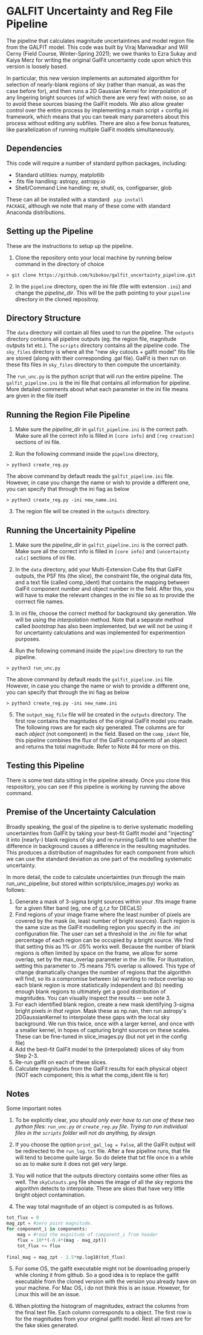 # GALFIT Uncertainty and Reg File Pipeline

The pipeline that calculates magnitude uncertaintines and model region file from the GALFIT model. This code was built by Viraj Manwadkar and Will Cerny (Field Course, Winter-Spring 2021); we owe thanks to Ezra Sukay and Kaiya Merz for writing the original GalFit uncertainty code upon which this version is loosely based.

In particular, this new version implements an automated algorithm for selection of nearly-blank regions of sky (rather than manual, as was the case before for), and then runs a 2D Gaussian Kernel for interpolation of any lingering bright sources (of which there are very few) with noise, so as to avoid these sources biasing the GalFit models. We also allow greater control over the entire process by implementing a main script + config.ini framework, which means that you can tweak many parameters about this process without editing any subfiles. There are also a few bonus features, like parallelization of running multiple GalFit models simultaneously.

## Dependencies
This code will require a number of standard python packages, including:
* Standard utilities: numpy, matplotlib
* .fits file handling: astropy, astropy.io
* Shell/Command Line handling: re, shutil, os, configparser, glob

These can all be installed with a standard <code> pip install PACKAGE</code>, although we note that many of these come with standard Anaconda distributions.

## Setting up the Pipeline

These are the instructions to setup up the pipeline.

1. Clone the repository onto your local machine by running below command in the directory of choice
```
> git clone https://github.com/kibokov/galfit_uncertainty_pipeline.git
```
2. In the ```pipeline``` directory, open the ini file (file with extension ```.ini```) and change the *pipeline_dir*. This will be the path pointing to your ```pipeline``` directory in the cloned repositroy.
 
## Directory Structure 

The ```data``` directory will contain all files used to run the pipeline. The ```outputs``` directory contains all pipeline outputs (eg. the region file, magnitude outputs txt etc.). The ```scripts``` directory contains all the pipeline code. The ```sky_files``` directory is where all the "new sky cutouts + galfit model" fits file are stored (along with their corresponding .gal file). GalFit is then run on these fits files in ```sky_files``` directory to then compute the uncertainity. 

The ```run_unc.py``` is the python script that will run the entire pipeline. The ```galfit_pipeline.ini``` is the ini file that contains all information for pipeline. More detailed comments about what each parameter in the ini file means are given in the file itself

## Running the Region File Pipeline

1. Make sure the *pipeline_dir* in ```galfit_pipeline.ini```  is the correct path. Make sure all the correct info is filled in ```[core info]``` and ```[reg creation]``` sections of ini file.  

2. Run the following command inside the ```pipeline``` directory,
```
> python3 create_reg.py
```
The above command by default reads the ```galfit_pipeline.ini``` file. However, in case you change the name or wish to provide a different one, you can specify that through the ini fiag as below
```
> python3 create_reg.py -ini new_name.ini
```
3. The region file will be created in the ```outputs``` directory. 


## Running the Uncertainity Pipeline

1. Make sure the *pipeline_dir* in ```galfit_pipeline.ini```  is the correct path. Make sure all the correct info is filled in ```[core info]``` and ```[uncertainty calc]``` sections of ini file.  

2. In the ```data``` directory, add your Multi-Extension Cube fits that GalFit outputs, the PSF fits (the slice), the constraint file, the original data fits, and a text file (called comp_ident) that contains the mapping between GalFit component number and object number in the field. After this, you will have to make the relevant changes in the ini file so as to provide the corrrect file names. 

3. In ini file, choose the correct method for background sky generation. We will be using the *interpolation* method. Note that a separate method called *bootstrap* has also been implemented, but we will not be using it for uncertainty calculations and was implemented for experimention purposes.

4. Run the following command inside the ```pipeline``` directory to run the pipeline.
```
> python3 run_unc.py
```
The above command by default reads the ```galfit_pipeline.ini``` file. However, in case you change the name or wish to provide a different one, you can specify that through the ini fiag as below
```
> python3 create_reg.py -ini new_name.ini
```
5. The ```output_mag_file``` file will be created in the ```outputs``` directory. The first row contains the magntudes of the original GalFit model you made. The following rows are for each sky generated. The columns are for each *object* (not component) in the field. Based on the ```comp_ident``` file, this pipeline combines the flux of the GalFit components of an object and returns the total magnitude. Refer to Note #4 for more on this.

## Testing this Pipeline

There is some test data sitting in the pipeline already. Once you clone this respository, you can see if this pipeline is working by running the above command. 

## Premise of the Uncertainty Calculation

Broadly speaking, the goal of the pipeline is to derive systematic modelling uncertainties from GalFit by taking your best-fit Galfit model and "injecting" it into (nearly-) blank regions of sky and re-running Galfit to see whether the difference in background causes a difference in the resulting magnitudes. This produces a distribution of magnitudes for each component from which we can use the standard deviation as one part of the modelling systematic uncertainty. 

In more detail, the code to calculate uncertainties (run through the main run_unc_pipeline, but stored within scripts/slice_images.py) works as follows:

1. Generate a mask of 3-sigma bright sources within your .fits image frame for a given filter band (eg, one of g,r,z for DECaLS)
2. Find regions of your image frame where the least number of pixels are covered by the mask (ie, least number of bright sources). Each region is the same size as the GalFit modelling region you specify in the .ini configuration file. The user can set a threshold in the .ini file for what percentage of each region can be occupied by a bright source. We find that setting this as 1% or .05% works well.  Because the number of blank regions is often limited by space on the frame, we allow for some overlap, set by the max_overlap parameter in the .ini file. For illustration, setting this parameter to .75 means 75% overlap is allowed. This type of change dramatically changes the number of regions that the algorithm will find, so its a compromise between (a) wanting to reduce overlap so each blank region is more statistically independent and (b) needing enough blank regions to ultimately get a good distribution of magnitudes. You can visually inspect the results -- see note 3.
3. For each identified blank region, create a new mask identifying 3-sigma bright pixels *in that region*. Mask these as np.nan, then run astropy's 2DGaussianKernel to interpolate these gaps with the local sky background. We run this twice, once with a larger kernel, and once with a smaller kernel, in hopes of capturing bright sources on these scales. These can be fine-tuned in slice_images.py  (but not yet in the config file)
4. Add the best-fit GalFit model to the (interpolated) slices of sky from Step 2-3. 
5. Re-run galfit on each of these slices.
6. Calculate magnitudes from the GalFit results for each physical object (NOT each component; this is what the comp_ident file is for)

## Notes

Some important notes 

1. To be explicitly clear, *you should only ever have to run one of these two python files: ```run_unc.py``` or ```create_reg.py``` file. Trying to run individual files in the ```scripts``` folder will not do anything, by design.*
2. If you choose the option ```print_gal_log = False```, all the GalFit output will be redirected to the ```run_log.txt``` file. After a few pipeline runs, that file will tend to become quite large. So do delete that txt file once in a while so as to make sure it does not get very large. 

3. You will notice that the outputs directory contains some other files as well. The ```skyCutouts.png``` file shows the image of all the sky regions the algorithm detects to interpolate. These are skies that have very little bright object contamination. 

4. The way total magnitude of an object is computed is as follows. 
```python
tot_flux = 0 
mag_zpt = #zero point magnitude. 
for component_i in components:
    mag = #read the magnitude of component_i from header
    flux = 10**(-0.4*(mag - mag_zpt))
    tot_flux += flux
    
final_mag = mag_zpt - 2.5*np.log10(tot_flux)
```
5. For some OS, the galfit executable might not be downloading properly while cloning it from github. So a good idea is to replace the galfit executable from the cloned version with the version you already have on your machine. For Mac OS, i do not think this is an issue. However, for Linux this will be an issue.

5. When plotting the histogram of magnitudes, extract the columns from the final text file. Each column corresponds to a object. The first row is for the magnitudes from your original galfit model. Rest all rows are for the fake skies generated. 



